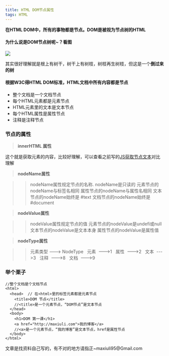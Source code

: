 ```yaml
---
title: HTML DOM节点属性
tags: HTML
---
```


<b>在HTML DOM中，所有的事物都是节点。DOM是被视为节点树的HTML</b>

#### 为什么说是DOM节点树呢~？看图
<img src="http://7xslws.com2.z0.glb.clouddn.com/domtree.png">

其实很好理解就是根上有树干，树干上有树枝，树枝再生树枝，但这是一个<b>倒过来的树</b>

#### 根据W3C得HTML DOM标准，HTML文档中所有内容都是节点
<ul>
	<li>整个文档是一个文档节点</li>
	<li>每个HTML元素都是元素节点</li>
	<li>HTML元素里的文本是文本节点</li>
	<li>每个HTML属性是属性节点</li>
	<li>注释是注释节点</li>
</ul>

<!--more-->
### 节点的属性

> <b> innerHTML 属性</b>

>> 
这个就是获取元素的内容，比较好理解，可以查看之前写的<a href="http://maxiuli.com/2016/04/15/JavaScript%E8%8E%B7%E5%8F%96%E8%8A%82%E7%82%B9%E6%96%87%E6%9C%AC/">JS获取节点文本</a>对比理解


><b>nodeName属性</b>

>>nodeName属性规定节点的名称.
nodeName是只读的
元素节点的nodeName与标签名相同
属性节点的nodeName与属性名相同
文本节点的nodeName始终是 #text
文档节点的nodeName始终是#document

> <b>nodeValue属性</b>

>>nodeValue属性规定节点的值
元素节点的nodeValue是undefi或null
文本节点的nodeValue是文本本身
属性节点的nodeValue是属性值

> <b>nodeType属性</b>

>>元素类型 --->  NodeType
  &nbsp;&nbsp;元素&nbsp;&nbsp;--->1
  &nbsp;&nbsp;属性&nbsp;&nbsp;--->2
  &nbsp;&nbsp;文本&nbsp;&nbsp;--->3
  &nbsp;&nbsp;注释&nbsp;&nbsp;--->8
  &nbsp;&nbsp;文档&nbsp;&nbsp;--->9
                 

### 举个栗子

```
//整个文档是个文档节点
<html>
  <head>  // 在<html>里的标签元素都是元素节点
    <title>DOM 节点</title>  
    //<title>是一个元素节点，“DOM节点”是文本节点
  </head>
  <body>
    <h1>DOM 第一课</h1>
    <a href="http://maxiuli.com">我的博客</a>
    //<a>是一个元素节点，“我的博客”是文本节点，href是属性节点
  </body>
</html>

```

<p color="">文章是找资料自己写的，有不对的地方请指正~maxiuli95@Gmail.com</p>